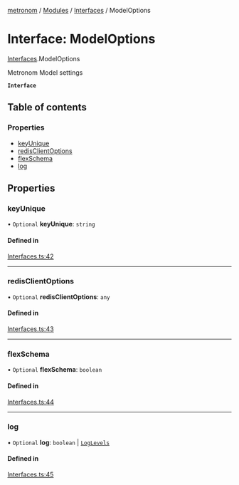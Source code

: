 [metronom](../README.md) / [Modules](../modules.md) / [Interfaces](../modules/Interfaces.md) / ModelOptions

# Interface: ModelOptions

[Interfaces](../modules/Interfaces.md).ModelOptions

Metronom Model settings

**`Interface`**

## Table of contents

### Properties

- [keyUnique](Interfaces.ModelOptions.md#keyunique)
- [redisClientOptions](Interfaces.ModelOptions.md#redisclientoptions)
- [flexSchema](Interfaces.ModelOptions.md#flexschema)
- [log](Interfaces.ModelOptions.md#log)

## Properties

### keyUnique

• `Optional` **keyUnique**: `string`

#### Defined in

[Interfaces.ts:42](https://github.com/saracalihan/metronom/blob/31dc5e2/lib/Interfaces.ts#L42)

___

### redisClientOptions

• `Optional` **redisClientOptions**: `any`

#### Defined in

[Interfaces.ts:43](https://github.com/saracalihan/metronom/blob/31dc5e2/lib/Interfaces.ts#L43)

___

### flexSchema

• `Optional` **flexSchema**: `boolean`

#### Defined in

[Interfaces.ts:44](https://github.com/saracalihan/metronom/blob/31dc5e2/lib/Interfaces.ts#L44)

___

### log

• `Optional` **log**: `boolean` \| [`LogLevels`](../enums/Enums.LogLevels.md)

#### Defined in

[Interfaces.ts:45](https://github.com/saracalihan/metronom/blob/31dc5e2/lib/Interfaces.ts#L45)
